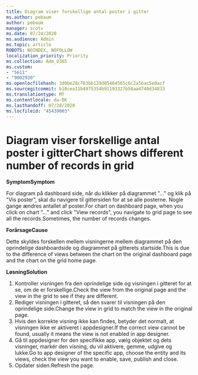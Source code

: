 ```yaml
---
title: Diagram viser forskellige antal poster i gitter
ms.author: pebaum
author: pebaum
manager: scotv
ms.date: 07/24/2020
ms.audience: Admin
ms.topic: article
ROBOTS: NOINDEX, NOFOLLOW
localization_priority: Priority
ms.collection: Adm_O365
ms.custom:
- "5611"
- "9002930"
ms.openlocfilehash: 3d0be28c783bb129d05484565c6c2a56ac5e0acf
ms.sourcegitcommit: b10cea11b4975354b91193327b58aa4740d34833
ms.translationtype: MT
ms.contentlocale: da-DK
ms.lasthandoff: 07/28/2020
ms.locfileid: "45439003"
---
```

# <a name="chart-shows-different-number-of-records-in-grid"></a><span data-ttu-id="9c0b1-102">Diagram viser forskellige antal poster i gitter</span><span class="sxs-lookup"><span data-stu-id="9c0b1-102">Chart shows different number of records in grid</span></span>

<span data-ttu-id="9c0b1-103">**Symptom**</span><span class="sxs-lookup"><span data-stu-id="9c0b1-103">**Symptom**</span></span>

<span data-ttu-id="9c0b1-104">For diagram på dashboard side, når du klikker på diagrammet "..." og klik på "Vis poster", skal du navigere til gittersiden for at se alle posterne. Nogle gange ændres antallet af poster.</span><span class="sxs-lookup"><span data-stu-id="9c0b1-104">For chart on dashboard page, when you click on chart "…" and click "View records", you navigate to grid page to see all the records.Sometimes, the number of records changes.</span></span>

<span data-ttu-id="9c0b1-105">**Forårsage**</span><span class="sxs-lookup"><span data-stu-id="9c0b1-105">**Cause**</span></span>

<span data-ttu-id="9c0b1-106">Dette skyldes forskellen mellem visningerne mellem diagrammet på den oprindelige dashboardside og diagrammet på gitterets startside.</span><span class="sxs-lookup"><span data-stu-id="9c0b1-106">This is due to the difference of views between the chart on the original dashboard page and the chart on the grid home page.</span></span>  

<span data-ttu-id="9c0b1-107">**Løsning**</span><span class="sxs-lookup"><span data-stu-id="9c0b1-107">**Solution**</span></span>

1. <span data-ttu-id="9c0b1-108">Kontroller visningen fra den oprindelige side og visningen i gitteret for at se, om de er forskellige.</span><span class="sxs-lookup"><span data-stu-id="9c0b1-108">Check the view from the original page and the view in the grid to see if they are different.</span></span>
2. <span data-ttu-id="9c0b1-109">Rediger visningen i gitteret, så den svarer til visningen på den oprindelige side.</span><span class="sxs-lookup"><span data-stu-id="9c0b1-109">Change the view in grid to match the view in the original page.</span></span>
3. <span data-ttu-id="9c0b1-110">Hvis den korrekte visning ikke kan findes, betyder det normalt, at visningen ikke er aktiveret i appdesigner.</span><span class="sxs-lookup"><span data-stu-id="9c0b1-110">If the correct view cannot be found, usually it means the view is not enabled in app designer.</span></span>
4. <span data-ttu-id="9c0b1-111">Gå til appdesigner for den specifikke app, vælg objektet og dets visninger, markér den visning, du vil aktivere, gemme, udgive og lukke.</span><span class="sxs-lookup"><span data-stu-id="9c0b1-111">Go to app designer of the specific app, choose the entity and its views, check the view you want to enable, save, publish and close.</span></span>
5. <span data-ttu-id="9c0b1-112">Opdater siden.</span><span class="sxs-lookup"><span data-stu-id="9c0b1-112">Refresh the page.</span></span>